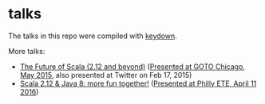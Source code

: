 talks
=====

The talks in this repo were compiled with [keydown](https://github.com/infews/keydown/).

More talks:
  - [The Future of Scala (2.12 and beyond)](https://adriaanm.github.io/reveal.js/scala-next.html) ([Presented at GOTO Chicago, May 2015](https://www.youtube.com/watch?v=aS_0TNXtj-I), also presented at Twitter on Feb 17, 2015)
  - [Scala 2.12 &amp; Java 8: more fun together!](https://adriaanm.github.io/reveal.js/scala-2.12.html) ([Presented at Philly ETE, April 11 2016](https://vimeo.com/166266891))
  
